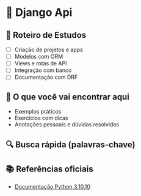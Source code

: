 # 📘 Django Api

## 🧭 Roteiro de Estudos

- [ ] Criação de projetos e apps
- [ ] Modelos com ORM
- [ ] Views e rotas de API
- [ ] Integração com banco
- [ ] Documentação com DRF

## 📂 O que você vai encontrar aqui

- Exemplos práticos
- Exercícios com dicas
- Anotações pessoais e dúvidas resolvidas

## 🔍 Busca rápida (palavras-chave)

<!-- django_api, estudo, python, exemplos -->

## 📚 Referências oficiais

- [Documentação Python 3.10.10](https://docs.python.org/3.10/)
